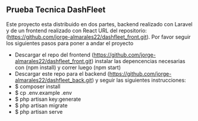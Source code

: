 ## Prueba Tecnica DashFleet

Este proyecto esta distribuido en dos partes, backend realizado con Laravel y de un frontend realizado con React URL del repositorio: (https://github.com/jorge-almarales22/dashfleet_front.git). Por favor seguir los siguientes pasos para poner a andar el proyecto

- Descargar el repo del frontend (https://github.com/jorge-almarales22/dashfleet_front.git) instalar las depencencias necesarias con (npm install) y correr luego (npm start)
- Descargar este repo para el backend (https://github.com/jorge-almarales22/dashfleet_back.git) y seguir las siguientes instrucciones:
- $ composer install
- $ cp .env.example .env
- $ php artisan key:generate
- $ php artisan migrate
- $ php artisan serve
